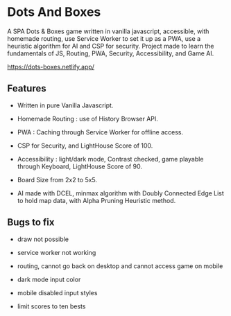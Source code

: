 # Dots And Boxes

A SPA Dots & Boxes game written in vanilla javascript, accessible, with homemade routing, use Service Worker to set it up as a PWA, use a heuristic algorithm for AI and CSP for security. Project made to learn the fundamentals of JS, Routing, PWA, Security, Accessibility, and Game AI.

<https://dots-boxes.netlify.app/>

## Features

- Written in pure Vanilla Javascript.

- Homemade Routing : use of History Browser API.

- PWA : Caching through Service Worker for offline access.

- CSP for Security, and LightHouse Score of 100.

- Accessibility : light/dark mode, Contrast checked, game playable through Keyboard, LightHouse Score of 90.

- Board Size from 2x2 to 5x5.

- AI made with DCEL, minmax algorithm with Doubly Connected Edge List to hold map data, with Alpha Pruning Heuristic method.

## Bugs to fix

- draw not possible

- service worker not working

- routing, cannot go back on desktop and cannot access game on mobile

- dark mode input color

- mobile disabled input styles

- limit scores to ten bests
